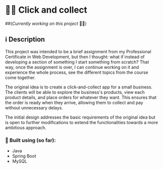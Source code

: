 # :doughnut::calling: Click and collect
##(*Currently working on this project* 🔧🔨)

## :information_source: Description
This project was intended to be a brief assignment from my Professional Certificate in Web Development, but then I thought: what if instead of developing a section of something I start something from scratch? That way, once the assignment is over, I can continue working on it and experience the whole process, see the different topics from the course come together.


The original idea is to create a click-and-collect app for a small business. The clients will be able to explore the business's products, view each product details, and place orders for whatever they want. This ensures that the order is ready when they arrive, allowing them to collect and pay without unnecessary delays.


The initial design addresses the basic requirements of the original idea but is open to further modifications to extend the functionalities towards a more ambitious approach.

### :dart: Built using (so far):
- Java
- Spring Boot
- MySQL


